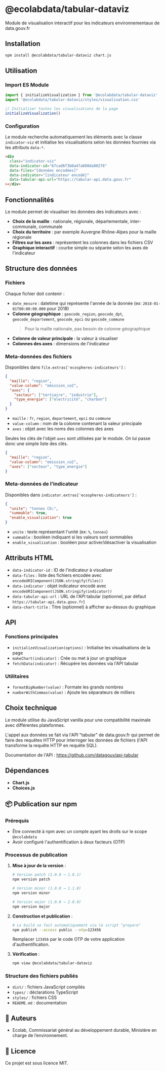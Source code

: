 # @ecolabdata/tabular-dataviz

Module de visualisation interactif pour les indicateurs environnementaux de data.gouv.fr

## Installation

```bash
npm install @ecolabdata/tabular-dataviz chart.js
```

## Utilisation

### Import ES Module

```javascript
import { initializeVisualization } from '@ecolabdata/tabular-dataviz'
import '@ecolabdata/tabular-dataviz/styles/visualisation.css'

// Initialiser toutes les visualisations de la page
initializeVisualization()
```

### Configuration

Le module recherche automatiquement les éléments avec la classe `indicator-viz` et initialise les visualisations selon les données fournies via les attributs `data-*`.

```html
<div
  class="indicator-viz"
  data-indicator-id="67cad6f3b0a47a080da80278"
  data-files="[données encodées]"
  data-indicator="[indicateur encodé]"
  data-tabular-api-url="https://tabular-api.data.gouv.fr"
></div>
```

## Fonctionnalités

Le module permet de visualiser les données des indicateurs avec :

- **Choix de la maille** : nationale, régionale, départementale, inter-communale, communale
- **Choix du territoire** : par exemple Auvergne Rhône-Alpes pour la maille régionale
- **Filtres sur les axes** : représentent les colonnes dans les fichiers CSV
- **Graphique interactif** : courbe simple ou séparée selon les axes de l'indicateur

## Structure des données

### Fichiers

Chaque fichier doit contenir :

- `date_mesure` : datetime qui représente l'année de la donnée (ex: `2018-01-01T00:00:00.000` pour 2018)
- **Colonne géographique** : `geocode_region`, `geocode_dpt`, `geocode_departement`, `geocode_epci` ou `geocode_commune`
  > Pour la maille nationale, pas besoin de colonne géographique
- **Colonne de valeur principale** : la valeur à visualiser
- **Colonnes des axes** : dimensions de l'indicateur

### Meta-données des fichiers

Disponibles dans `file.extras['ecospheres-indicateurs']` :

```json
{
  "maille": "region",
  "value-column": "emission_co2",
  "axes": {
    "secteur": ["tertiaire", "industrie"],
    "type_energie": ["electricité", "charbon"]
  }
}
```

- `maille` : `fr`, `region`, `departement`, `epci` ou `commune`
- `value-column` : nom de la colonne contenant la valeur principale
- `axes` : objet avec les noms des colonnes des axes

Seules les clés de l'objet `axes` sont utilisées par le module. On lui passe donc une simple liste des clés.

```json
{
  "maille": "region",
  "value-column": "emission_co2",
  "axes": ["secteur", "type_energie"]
}
```

### Meta-données de l'indicateur

Disponibles dans `indicator.extras['ecospheres-indicateurs']` :

```json
{
  "unite": "tonnes CO₂",
  "summable": true,
  "enable_visualization": true
}
```

- `unite` : texte représentant l'unité (ex: `%`, `tonnes`)
- `summable` : booléen indiquant si les valeurs sont sommables
- `enable_visualization` : booléen pour activer/désactiver la visualisation

## Attributs HTML

- `data-indicator-id` : ID de l'indicateur à visualiser
- `data-files` : liste des fichiers encodée avec `encodeURIComponent(JSON.stringify(files))`
- `data-indicator` : objet indicateur encodé avec `encodeURIComponent(JSON.stringify(indicator))`
- `data-tabular-api-url` : URL de l'API tabular (optionnel, par défaut `https://tabular-api.data.gouv.fr`)
- `data-chart-title` : Titre (optionnel) à afficher au-dessus du graphique

## API

### Fonctions principales

- `initializeVisualization(options)` : Initialise les visualisations de la page
- `makeChart(indicator)` : Crée ou met à jour un graphique
- `fetchData(indicator)` : Récupère les données via l'API tabular

### Utilitaires

- `formatBigNumber(value)` : Formate les grands nombres
- `numberWithCommas(value)` : Ajoute les séparateurs de milliers

## Choix technique

Le module utilise du JavaScript vanilla pour une compatibilité maximale avec différentes plateformes.

L'appel aux données se fait via l'API "tabular" de data.gouv.fr qui permet de faire des requêtes HTTP pour interroger les données de fichiers (l'API transforme la requête HTTP en requête SQL).

Documentation de l'API : https://github.com/datagouv/api-tabular

## Dépendances

- **Chart.js**
- **Choices.js**

## 📦 Publication sur npm

### Prérequis

- Être connecté à npm avec un compte ayant les droits sur le scope `@ecolabdata`
- Avoir configuré l'authentification à deux facteurs (OTP)

### Processus de publication

1. **Mise à jour de la version** :
   ```bash
   # Version patch (1.0.0 → 1.0.1)
   npm version patch

   # Version minor (1.0.0 → 1.1.0)
   npm version minor

   # Version major (1.0.0 → 2.0.0)
   npm version major
   ```

2. **Construction et publication** :
   ```bash
   # Le build se fait automatiquement via le script "prepare"
   npm publish --access public --otp=123456
   ```

   Remplacer `123456` par le code OTP de votre application d'authentification.

3. **Vérification** :
   ```bash
   npm view @ecolabdata/tabular-dataviz
   ```

### Structure des fichiers publiés

- `dist/` : fichiers JavaScript compilés
- `types/` : déclarations TypeScript
- `styles/` : fichiers CSS
- `README.md` : documentation

## 👥 Auteurs

- Ecolab, Commissariat général au développement durable, Ministère en charge de l&rsquo;environnement.

## 📄 Licence

Ce projet est sous licence MIT.
